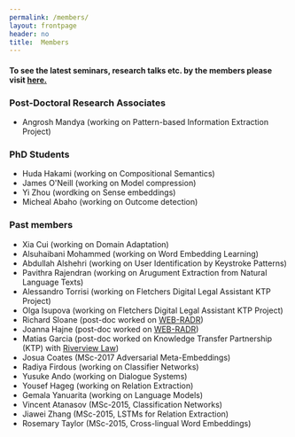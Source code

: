 ```yaml
---
permalink: /members/
layout: frontpage
header: no
title:  Members
---
```


<h4> To see the latest seminars, research talks etc. by the members please visit <a href="https://sites.google.com/site/complingliv/home">here.</a> </h4>

<h3> Post-Doctoral Research Associates </h3>
<ul>

<li> Angrosh Mandya (working on Pattern-based Information Extraction Project)</li>
</ul>

<h3> PhD Students </h3>
<ul>
<li> Huda Hakami (working on Compositional Semantics) </li>
<li> James O'Neill (working on Model compression)</li>
<li> Yi Zhou (wordking on Sense embeddings)</li>
<li> Micheal Abaho (working on Outcome detection)</li>
</ul>

<!--
<h3> MSc Students </h3>
<ul> 
</ul> 
-->

<h3> Past members </h3>
<ul>
<li> Xia Cui (working on Domain Adaptation) </li>
<li> Alsuhaibani Mohammed (working on Word Embedding Learning) </li>
<li> Abdullah Alshehri (working on User Identification by Keystroke Patterns) </li>
<li> Pavithra Rajendran (working on Arugument Extraction from Natural Language Texts) </li>
<li> Alessandro Torrisi (working on Fletchers Digital Legal Assistant KTP Project) </li>
<li> Olga Isupova (working on Fletchers Digital Legal Assistant KTP Project) </li>
<li> Richard Sloane (post-doc worked on <a href="http://web-radr.eu/">WEB-RADR</a>)</li>
<li> Joanna Hajne  (post-doc worked on <a href="http://web-radr.eu/">WEB-RADR</a>)</li>
<li> Matias Garcia (post-doc worked on Knowledge Transfer Partnership (KTP) with <a href="http://www.riverviewlaw.com/">Riverview Law</a>)</li>
<li> Josua Coates (MSc-2017 Adversarial Meta-Embeddings) </li>
<li> Radiya Firdous (working on Classifier Networks) </li>
<li> Yusuke Ando (working on Dialogue Systems) </li>
<li> Yousef Hageg (working on Relation Extraction) </li>
<li> Gemala Yanuarita (working on Language Models) </li>
<li> Vincent Atanasov (MSc-2015, Classification Networks) </li>
<li> Jiawei Zhang (MSc-2015, LSTMs for Relation Extraction) </li>
<li> Rosemary Taylor (MSc-2015, Cross-lingual Word Embeddings) </li>
</ul>

